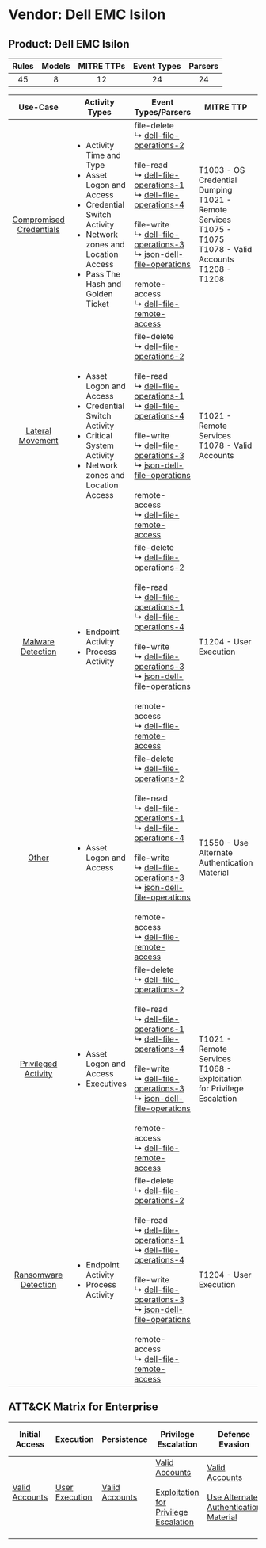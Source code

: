 Vendor: Dell EMC Isilon
=======================
Product: Dell EMC Isilon
------------------------
| Rules | Models | MITRE TTPs | Event Types | Parsers |
|:-----:|:------:|:----------:|:-----------:|:-------:|
|  45   |   8    |     12     |     24      |   24    |

|                                 Use-Case                                  | Activity Types                                                                                                                                                                                | Event Types/Parsers                                                                                                                                                                                                                                                                                                                                                                                                                                                                                                                                                                                   | MITRE TTP                                                                                                                | Content                                              |
|:-------------------------------------------------------------------------:| --------------------------------------------------------------------------------------------------------------------------------------------------------------------------------------------- | ----------------------------------------------------------------------------------------------------------------------------------------------------------------------------------------------------------------------------------------------------------------------------------------------------------------------------------------------------------------------------------------------------------------------------------------------------------------------------------------------------------------------------------------------------------------------------------------------------- | ------------------------------------------------------------------------------------------------------------------------ | ---------------------------------------------------- |
| [Compromised Credentials](../UseCases/usecase_compromised_credentials.md) | <ul><li>Activity Time  and Type</li><li>Asset Logon and Access</li><li>Credential Switch Activity</li><li>Network zones and Location Access</li><li>Pass The Hash and Golden Ticket</li></ul> |  file-delete<br> ↳ [dell-file-operations-2](../Parsers/parserContent_dell-file-operations-2.md)<br><br> file-read<br> ↳ [dell-file-operations-1](../Parsers/parserContent_dell-file-operations-1.md)<br> ↳ [dell-file-operations-4](../Parsers/parserContent_dell-file-operations-4.md)<br><br> file-write<br> ↳ [dell-file-operations-3](../Parsers/parserContent_dell-file-operations-3.md)<br> ↳ [json-dell-file-operations](../Parsers/parserContent_json-dell-file-operations.md)<br><br> remote-access<br> ↳ [dell-file-remote-access](../Parsers/parserContent_dell-file-remote-access.md)<br> | T1003 - OS Credential Dumping<br>T1021 - Remote Services<br>T1075 - T1075<br>T1078 - Valid Accounts<br>T1208 - T1208<br> | <ul><li>20 Rules</li></ul><ul><li>3 Models</li></ul> |
|        [Lateral Movement](../UseCases/usecase_lateral_movement.md)        | <ul><li>Asset Logon and Access</li><li>Credential Switch Activity</li><li>Critical System Activity</li><li>Network zones and Location Access</li></ul>                                        |  file-delete<br> ↳ [dell-file-operations-2](../Parsers/parserContent_dell-file-operations-2.md)<br><br> file-read<br> ↳ [dell-file-operations-1](../Parsers/parserContent_dell-file-operations-1.md)<br> ↳ [dell-file-operations-4](../Parsers/parserContent_dell-file-operations-4.md)<br><br> file-write<br> ↳ [dell-file-operations-3](../Parsers/parserContent_dell-file-operations-3.md)<br> ↳ [json-dell-file-operations](../Parsers/parserContent_json-dell-file-operations.md)<br><br> remote-access<br> ↳ [dell-file-remote-access](../Parsers/parserContent_dell-file-remote-access.md)<br> | T1021 - Remote Services<br>T1078 - Valid Accounts<br>                                                                    | <ul><li>12 Rules</li></ul><ul><li>2 Models</li></ul> |
|       [Malware Detection](../UseCases/usecase_malware_detection.md)       | <ul><li>Endpoint Activity</li><li>Process Activity</li></ul>                                                                                                                                  |  file-delete<br> ↳ [dell-file-operations-2](../Parsers/parserContent_dell-file-operations-2.md)<br><br> file-read<br> ↳ [dell-file-operations-1](../Parsers/parserContent_dell-file-operations-1.md)<br> ↳ [dell-file-operations-4](../Parsers/parserContent_dell-file-operations-4.md)<br><br> file-write<br> ↳ [dell-file-operations-3](../Parsers/parserContent_dell-file-operations-3.md)<br> ↳ [json-dell-file-operations](../Parsers/parserContent_json-dell-file-operations.md)<br><br> remote-access<br> ↳ [dell-file-remote-access](../Parsers/parserContent_dell-file-remote-access.md)<br> | T1204 - User Execution<br>                                                                                               | <ul><li>4 Rules</li></ul><ul><li>1 Models</li></ul>  |
|                   [Other](../UseCases/usecase_other.md)                   | <ul><li>Asset Logon and Access</li></ul>                                                                                                                                                      |  file-delete<br> ↳ [dell-file-operations-2](../Parsers/parserContent_dell-file-operations-2.md)<br><br> file-read<br> ↳ [dell-file-operations-1](../Parsers/parserContent_dell-file-operations-1.md)<br> ↳ [dell-file-operations-4](../Parsers/parserContent_dell-file-operations-4.md)<br><br> file-write<br> ↳ [dell-file-operations-3](../Parsers/parserContent_dell-file-operations-3.md)<br> ↳ [json-dell-file-operations](../Parsers/parserContent_json-dell-file-operations.md)<br><br> remote-access<br> ↳ [dell-file-remote-access](../Parsers/parserContent_dell-file-remote-access.md)<br> | T1550 - Use Alternate Authentication Material<br>                                                                        | <ul><li>3 Rules</li></ul>                            |
|     [Privileged Activity](../UseCases/usecase_privileged_activity.md)     | <ul><li>Asset Logon and Access</li><li>Executives</li></ul>                                                                                                                                   |  file-delete<br> ↳ [dell-file-operations-2](../Parsers/parserContent_dell-file-operations-2.md)<br><br> file-read<br> ↳ [dell-file-operations-1](../Parsers/parserContent_dell-file-operations-1.md)<br> ↳ [dell-file-operations-4](../Parsers/parserContent_dell-file-operations-4.md)<br><br> file-write<br> ↳ [dell-file-operations-3](../Parsers/parserContent_dell-file-operations-3.md)<br> ↳ [json-dell-file-operations](../Parsers/parserContent_json-dell-file-operations.md)<br><br> remote-access<br> ↳ [dell-file-remote-access](../Parsers/parserContent_dell-file-remote-access.md)<br> | T1021 - Remote Services<br>T1068 - Exploitation for Privilege Escalation<br>                                             | <ul><li>2 Rules</li></ul><ul><li>1 Models</li></ul>  |
|    [Ransomware Detection](../UseCases/usecase_ransomware_detection.md)    | <ul><li>Endpoint Activity</li><li>Process Activity</li></ul>                                                                                                                                  |  file-delete<br> ↳ [dell-file-operations-2](../Parsers/parserContent_dell-file-operations-2.md)<br><br> file-read<br> ↳ [dell-file-operations-1](../Parsers/parserContent_dell-file-operations-1.md)<br> ↳ [dell-file-operations-4](../Parsers/parserContent_dell-file-operations-4.md)<br><br> file-write<br> ↳ [dell-file-operations-3](../Parsers/parserContent_dell-file-operations-3.md)<br> ↳ [json-dell-file-operations](../Parsers/parserContent_json-dell-file-operations.md)<br><br> remote-access<br> ↳ [dell-file-remote-access](../Parsers/parserContent_dell-file-remote-access.md)<br> | T1204 - User Execution<br>                                                                                               | <ul><li>4 Rules</li></ul><ul><li>1 Models</li></ul>  |

ATT&CK Matrix for Enterprise
----------------------------
| Initial Access                                                      | Execution                                                           | Persistence                                                         | Privilege Escalation                                                                                                                                          | Defense Evasion                                                                                                                                               | Credential Access                                                          | Discovery | Lateral Movement                                                                                                                                               | Collection | Command and Control | Exfiltration | Impact |
| ------------------------------------------------------------------- | ------------------------------------------------------------------- | ------------------------------------------------------------------- | ------------------------------------------------------------------------------------------------------------------------------------------------------------- | ------------------------------------------------------------------------------------------------------------------------------------------------------------- | -------------------------------------------------------------------------- | --------- | -------------------------------------------------------------------------------------------------------------------------------------------------------------- | ---------- | ------------------- | ------------ | ------ |
| [Valid Accounts](https://attack.mitre.org/techniques/T1078)<br><br> | [User Execution](https://attack.mitre.org/techniques/T1204)<br><br> | [Valid Accounts](https://attack.mitre.org/techniques/T1078)<br><br> | [Valid Accounts](https://attack.mitre.org/techniques/T1078)<br><br>[Exploitation for Privilege Escalation](https://attack.mitre.org/techniques/T1068)<br><br> | [Valid Accounts](https://attack.mitre.org/techniques/T1078)<br><br>[Use Alternate Authentication Material](https://attack.mitre.org/techniques/T1550)<br><br> | [OS Credential Dumping](https://attack.mitre.org/techniques/T1003)<br><br> |           | [Remote Services](https://attack.mitre.org/techniques/T1021)<br><br>[Use Alternate Authentication Material](https://attack.mitre.org/techniques/T1550)<br><br> |            |                     |              |        |